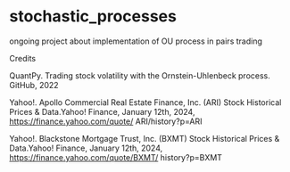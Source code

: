 # stochastic_processes
ongoing project about implementation of OU process in pairs trading

Credits



QuantPy. Trading stock volatility with the Ornstein-Uhlenbeck process. GitHub, 2022

Yahoo!. Apollo Commercial Real Estate Finance, Inc. (ARI) Stock Historical Prices
& Data.Yahoo! Finance, January 12th, 2024, https://finance.yahoo.com/quote/
ARI/history?p=ARI


Yahoo!. Blackstone Mortgage Trust, Inc. (BXMT) Stock Historical Prices & Data.Yahoo! Finance, January 12th, 2024, https://finance.yahoo.com/quote/BXMT/
history?p=BXMT

